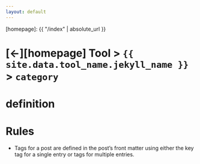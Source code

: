 ```yaml
---
layout: default
---
```



[//]: #(Reference)
[homepage]:   {{ "/index" | absolute_url }}

# [&larr;][homepage] Tool > `{{ site.data.tool_name.jekyll_name }}` > `category`

# definition


# Rules
- Tags for a post are defined in the post’s front matter using either the key tag for a single entry or tags for multiple entries.

# 